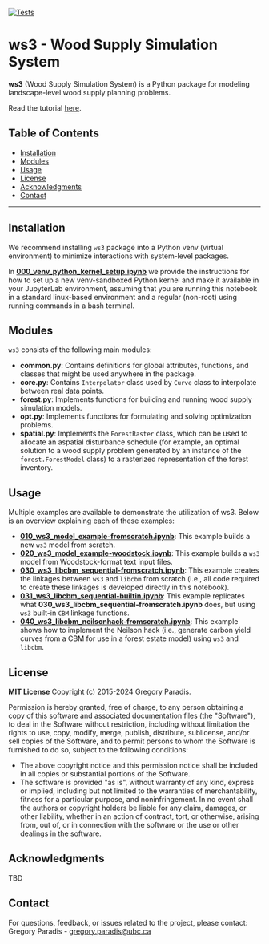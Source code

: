[![Tests](https://github.com/UBC-FRESH/ws3/actions/workflows/ci.yml/badge.svg?branch=feature%2Fpytest)](https://github.com/UBC-FRESH/ws3/actions/workflows/ci.yml)

# ws3 - Wood Supply Simulation System

**ws3** (Wood Supply Simulation System) is a Python package for modeling landscape-level wood supply planning problems.

Read the tutorial [here](https://egh-ws3.readthedocs.io/en/latest/index.html).

## Table of Contents

- [Installation](#installation) 
- [Modules](#modules)
- [Usage](#usage)
- [License](#license)
- [Acknowledgments](#acknowledgments)
- [Contact](#contact)

---

## Installation

We recommend installing `ws3` package into a Python venv (virtual environment) to minimize interactions with system-level packages. 

In [**000_venv_python_kernel_setup.ipynb**](https://github.com/ghasemiegh/ws3/blob/dev/examples/000_venv_python_kernel_setup.ipynb) we provide the instructions for how to set up a new venv-sandboxed Python kernel and make it available in your JupyterLab environment, assuming that you are running this notebook in a standard linux-based environment and a regular (non-root) using running commands in a bash terminal. 

## Modules 

`ws3` consists of the following main modules:

- **common.py**: Contains definitions for global attributes, functions, and classes that might be used anywhere in the package.
- **core.py**: Contains `Interpolator` class used by ``Curve`` class to interpolate between real data points.
- **forest.py**: Implements functions for building and running wood supply simulation models.
- **opt.py**: Implements functions for formulating and solving optimization problems. 
- **spatial.py**: Implements the `ForestRaster` class, which can be used to allocate an aspatial disturbance schedule (for example, an optimal solution to a wood supply problem generated by an instance of the `forest.ForestModel` class) to a rasterized representation of the forest inventory.

## Usage 

Multiple examples are available to demonstrate the utilization of ws3. Below is an overview explaining each of these examples:

- [**010_ws3_model_example-fromscratch.ipynb**](https://github.com/ghasemiegh/ws3/blob/dev/examples/010_ws3_model_example-fromscratch.ipynb): This example builds a new `ws3` model from scratch.
- [**020_ws3_model_example-woodstock.ipynb**](https://github.com/ghasemiegh/ws3/blob/dev/examples/020_ws3_model_example-woodstock.ipynb): This example builds a `ws3` model from Woodstock-format text input files.
- [**030_ws3_libcbm_sequential-fromscratch.ipynb**](https://github.com/ghasemiegh/ws3/blob/dev/examples/030_ws3_libcbm_sequential-fromscratch.ipynb): This example creates the linkages between `ws3` and `libcbm` from scratch (i.e., all code required to create these linkages is developed directly in this notebook).
- [**031_ws3_libcbm_sequential-builtin.ipynb**](https://github.com/ghasemiegh/ws3/blob/dev/examples/031_ws3_libcbm_sequential-builtin.ipynb): This example replicates what **030_ws3_libcbm_sequential-fromscratch.ipynb** does, but using `ws3` built-in `CBM` linkage functions.
- [**040_ws3_libcbm_neilsonhack-fromscratch.ipynb**](https://github.com/ghasemiegh/ws3/blob/dev/examples/040_ws3_libcbm_neilsonhack-fromscratch.ipynb): This example shows how to implement the Neilson hack (i.e., generate carbon yield curves from a CBM for use in a forest estate model) using `ws3` and `libcbm`.

## License

**MIT License**
Copyright (c) 2015-2024 Gregory Paradis.

Permission is hereby granted, free of charge, to any person obtaining a copy of this software and associated documentation files (the "Software"), to deal in the Software without restriction, including without limitation the rights to use, copy, modify, merge, publish, distribute, sublicense, and/or sell copies of the Software, and to permit persons to whom the Software is furnished to do so, subject to the following conditions:

- The above copyright notice and this permission notice shall be included in all copies or substantial portions of the Software.
- The software is provided "as is", without warranty of any kind, express or implied, including but not limited to the warranties of merchantability, fitness for a particular purpose, and noninfringement. In no event shall the authors or copyright holders be liable for any claim, damages, or other liability, whether in an action of contract, tort, or otherwise, arising from, out of, or in connection with the software or the use or other dealings in the software.

## Acknowledgments

TBD

## Contact

For questions, feedback, or issues related to the project, please contact:
Gregory Paradis - gregory.paradis@ubc.ca
